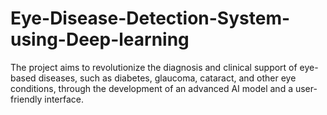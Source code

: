 # Eye-Disease-Detection-System-using-Deep-learning
The project aims to revolutionize the diagnosis and clinical support of eye-based diseases, such as diabetes, glaucoma, cataract, and other eye conditions, through the development of an advanced AI model and a user-friendly interface. 
